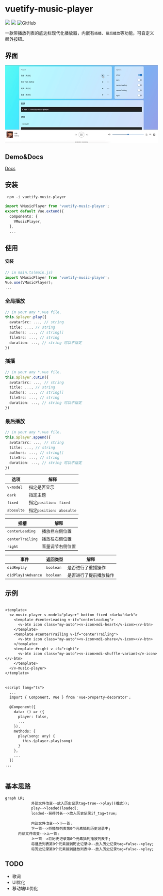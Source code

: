 # vuetify-music-player

![](https://img.shields.io/github/checks-status/chocoford/vuetify-music-player/master)
![](https://img.shields.io/npm/v/vuetify-music-player)
![GitHub](https://img.shields.io/github/license/chocoford/vuetify-music-player)

一款带播放列表的底边栏现代化播放器，内嵌有`插播`、`最后播放`等功能，可自定义额外按钮。

## 界面

![quicklook](public/README/quicklook.gif)

## Demo&Docs

[Docs](https://chocoford.github.io/vuetify-music-player/)

## 安装

```shell
 npm -i vuetify-music-player
```

```typescript
import VMusicPlayer from 'vuetify-music-player';
export default Vue.extend({
  components: {
    VMusicPlayer,
  },
  ...
```

## 使用

#### 安装

```typescript
// in main.ts(main.js)
import VMusicPlayer from 'vuetify-music-player';
Vue.use(VMusicPlayer);
...
```

### 全局播放

```typescript
// in your any *.vue file.
this.$player.play({
  avatarSrc: ..., // string
  title: ..., // string
  authors: ..., // string[]
  fileSrc: ..., // string
  duration: ..., // string 可以不指定
})
```

### 插播

```typescript
// in your any *.vue file.
this.$player.cutIn({
  avatarSrc: ..., // string
  title: ..., // string
  authors: ..., // string[]
  fileSrc: ..., // string
  duration: ..., // string 可以不指定
})
```

### 最后播放

```typescript
// in your any *.vue file.
this.$player.append({
  avatarSrc: ..., // string
  title: ..., // string
  authors: ..., // string[]
  fileSrc: ..., // string
  duration: ..., // string 可以不指定
})
```



| 选项       | 解释                     |
| ---------- | ------------------------ |
| `v-model`  | 指定是否显示             |
| `dark`     | 指定主题                 |
| `fixed`    | 指定`position: fixed`    |
| `abosulte` | 指定`position: abosulte` |



| 插槽             | 解释             |
| ---------------- | ---------------- |
| `centerLeading`  | 播放栏左侧位置   |
| `centerTrailing` | 播放栏右侧位置   |
| `right`          | 音量调节右侧位置 |



| 事件               | 返回类型  | 解释                   |
| ------------------ | --------- | ---------------------- |
| `didReplay`        | `boolean` | 是否进行了重播操作     |
| `didPlayInAdvance` | `boolean` | 是否进行了提前播放操作 |



## 示例

```vue

<template>
  <v-music-player v-model="player" bottom fixed :dark="dark">
    <template #centerLeading v-if="centerLeading">
      <v-btn icon class="my-auto"><v-icon>mdi-heart</v-icon></v-btn>
    </template>
    <template #centerTrailing v-if="centerTrailing">
      <v-btn icon class="my-auto"><v-icon>mdi-share</v-icon></v-btn>
    </template>
    <template #right v-if="right">
      <v-btn icon class="my-auto"><v-icon>mdi-shuffle-variant</v-icon></v-btn>
    </template>
  </v-music-player>
</template>


<script lang="ts">
  ...
  import { Component, Vue } from 'vue-property-decorator';

  @Component({
    data: () => ({
      player: false,
      ...
    }),
    methods: {
      play(song: any) {
        this.$player.play(song)
      }
    },
    ...
  })
...
      
```



## 基本思路

```mermaid
graph LR;
			外部文件改变--放入历史记录tag=true-->play((播放));
			play-->loaded(loaded);
			loaded--获得时长-->放入历史记录if_tag=true;
			
			内部文件改变-->下一首;
			下一首-->将播放列表第0个元素插到历史记录中;
      内部文件改变-->上一首;
			上一首-->将历史记录第0个元素插到播放列表中;
			将播放列表第0个元素插到历史记录中--放入历史记录tag=false-->play;
			将历史记录第0个元素插到播放列表中--放入历史记录tag=false-->play;
```

## TODO

* 歌词
* UI优化
* 移动端UI优化
